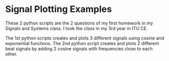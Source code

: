 # Signal Plotting Examples

These 2 python scripts are the 2 questions of my first homework in my Signals and Systems class. I took the class in my 3rd year in ITU CE.

The 1st python scripts creates and plots 3 different signals using cosine and exponential functions.
The 2nd python script creates and plots 2 different beat signals by adding 2 cosine signals with frequencies close to each other.
